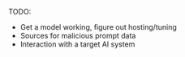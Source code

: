 TODO:

- Get a model working, figure out hosting/tuning
- Sources for malicious prompt data
- Interaction with a target AI system